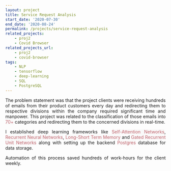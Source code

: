 ```yaml
---
layout: project
title: Service Request Analysis
start_date: '2020-07-30'
end_date: '2020-08-24'
permalink: /projects/service-request-analysis
related_projects: 
    - proj2
    - Covid Browser
related_projects_url: 
    - proj2
    - covid-browser
tags: 
    - NLP
    - tensorflow
    - deep-learning
    - SQL
    - PostgreSQL
---
```


<p style="text-align: justify">The problem statement was that the project clients were receiving hundreds of emails from their product customers every day and redirecting them to respective divisions within the company required significant time and manpower. This project was related to the classification of those emails into <span style="color: #bf616a; background-color: #f9f9f9">70+</span> categories and redirecting them to the concerned divisions in real-time.</p>

<p style="text-align: justify">I established deep learning frameworks like <span style="color: #bf616a; background-color: #f9f9f9">Self-Attention Networks</span>, <span style="color: #bf616a; background-color: #f9f9f9">Recurrent Neural Networks</span>, <span style="color: #bf616a; background-color: #f9f9f9">Long-Short Term Memory</span> and <span style="color: #bf616a; background-color: #f9f9f9">Gated Recurrent Unit Networks</span> along with setting up the backend <span style="color: #bf616a; background-color: #f9f9f9">Postgres</span> database for data storage.</p>

<p style="text-align: justify">Automation of this process saved hundreds of work-hours for the client weekly.</p>
